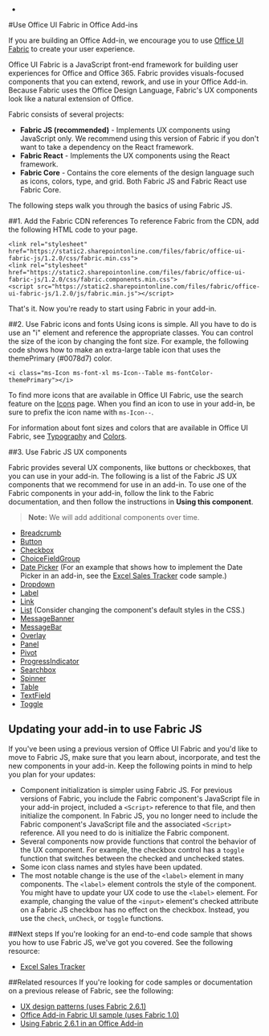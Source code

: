 -
#Use Office UI Fabric in Office Add-ins

If you are building an Office Add-in, we encourage you to use [Office UI Fabric](https://dev.office.com/fabric) to create your user experience. 

Office UI Fabric is a JavaScript front-end framework for building user experiences for Office and Office 365. Fabric provides visuals-focused components that you can extend, rework, and use in your Office Add-in. Because Fabric uses the Office Design Language, Fabric's UX components look like a natural extension of Office.

Fabric consists of several projects:

- **Fabric JS (recommended)** - Implements UX components using JavaScript only. We recommend using this version of Fabric if you don't want to take a dependency on the React framework.  
- **Fabric React** - Implements the UX components using the React framework.
- **Fabric Core** - Contains the core elements of the design language such as icons, colors, type, and grid. Both Fabric JS and Fabric React use Fabric Core. 

The following steps walk you through the basics of using Fabric JS.  

##1. Add the Fabric CDN references
To reference Fabric from the CDN, add the following HTML code to your page.

    <link rel="stylesheet" href="https://static2.sharepointonline.com/files/fabric/office-ui-fabric-js/1.2.0/css/fabric.min.css">
    <link rel="stylesheet" href="https://static2.sharepointonline.com/files/fabric/office-ui-fabric-js/1.2.0/css/fabric.components.min.css">
    <script src="https://static2.sharepointonline.com/files/fabric/office-ui-fabric-js/1.2.0/js/fabric.min.js"></script>

That's it. Now you're ready to start using Fabric in your add-in. 

##2. Use Fabric icons and fonts
Using icons is simple. All you have to do is use an "i" element and reference the appropriate classes. You can control the size of the icon by changing the font size. For example, the following code shows how to make an extra-large table icon that uses the themePrimary (#0078d7) color. 
   
    <i class="ms-Icon ms-font-xl ms-Icon--Table ms-fontColor-themePrimary"></i>

To find more icons that are available in Office UI Fabric, use the search feature on the [Icons](https://dev.office.com/fabric#/styles/icons) page. When you find an icon to use in your add-in, be sure to prefix the icon name with `ms-Icon--`. 

For information about font sizes and colors that are available in Office UI Fabric, see [Typography](https://dev.office.com/fabric#/styles/typography) and [Colors](https://dev.office.com/fabric#/styles/colors).

##3. Use Fabric JS UX components

Fabric provides several UX components, like buttons or checkboxes, that you can use in your add-in. The following is a list of the Fabric JS UX components that we recommend for use in an add-in. To use one of the Fabric components in your add-in, follow the link to the Fabric documentation, and then follow the instructions in **Using this component**.

> **Note:** We will add additional components over time. 

- [Breadcrumb](https://github.com/OfficeDev/office-ui-fabric-js/blob/master/ghdocs/components/Breadcrumb.md)
- [Button](https://github.com/OfficeDev/office-ui-fabric-js/blob/master/ghdocs/components/Button.md)
- [Checkbox](https://github.com/OfficeDev/office-ui-fabric-js/blob/master/ghdocs/components/CheckBox.md)
- [ChoiceFieldGroup](https://github.com/OfficeDev/office-ui-fabric-js/blob/master/ghdocs/components/ChoiceFieldGroup.md)
- [Date Picker](https://github.com/OfficeDev/office-ui-fabric-js/blob/master/ghdocs/components/DatePicker.md) (For an example that shows how to implement the Date Picker in an add-in, see the [Excel Sales Tracker](https://github.com/OfficeDev/Excel-Add-in-JavaScript-SalesTracker) code sample.)
- [Dropdown](https://github.com/OfficeDev/office-ui-fabric-js/blob/master/ghdocs/components/Dropdown.md)
- [Label](https://github.com/OfficeDev/office-ui-fabric-js/blob/master/ghdocs/components/Label.md)
- [Link](https://github.com/OfficeDev/office-ui-fabric-js/blob/master/ghdocs/components/Link.md)
- [List](https://github.com/OfficeDev/office-ui-fabric-js/blob/master/ghdocs/components/List.md) (Consider changing the component's default styles in the CSS.)
- [MessageBanner](https://github.com/OfficeDev/office-ui-fabric-js/blob/master/ghdocs/components/MessageBanner.md)
- [MessageBar](https://github.com/OfficeDev/office-ui-fabric-js/blob/master/ghdocs/components/MessageBar.md)
- [Overlay](https://github.com/OfficeDev/office-ui-fabric-js/blob/master/ghdocs/components/Overlay.md)
- [Panel](https://github.com/OfficeDev/office-ui-fabric-js/blob/master/ghdocs/components/Panel.md)
- [Pivot](https://github.com/OfficeDev/office-ui-fabric-js/blob/master/ghdocs/components/Pivot.md)
- [ProgressIndicator](https://github.com/OfficeDev/office-ui-fabric-js/blob/master/ghdocs/components/ProgressIndicator.md)
- [Searchbox](https://github.com/OfficeDev/office-ui-fabric-js/blob/master/ghdocs/components/SearchBox.md)
- [Spinner](https://github.com/OfficeDev/office-ui-fabric-js/blob/master/ghdocs/components/Spinner.md)
- [Table](https://github.com/OfficeDev/office-ui-fabric-js/blob/master/ghdocs/components/Table.md)
- [TextField](https://github.com/OfficeDev/office-ui-fabric-js/blob/master/ghdocs/components/TextField.md)
- [Toggle](https://github.com/OfficeDev/office-ui-fabric-js/blob/master/ghdocs/components/Toggle.md)
   
## Updating your add-in to use Fabric JS
If you've been using a previous version of Office UI Fabric and you'd like to move to Fabric JS, make sure that you learn about, incorporate, and test the new components in your add-in. Keep the following points in mind to help you plan for your updates:

- Component initialization is simpler using Fabric JS. For previous versions of Fabric, you include the Fabric component's JavaScript file in your add-in project, included a `<Script>` reference to that file, and then initialize the component. In Fabric JS, you no longer need to include the Fabric component's JavaScript file and the associated `<Script>` reference. All you need to do is initialize the Fabric component.   
- Several components now provide functions that control the behavior of the UX component. For example, the checkbox control has a `toggle` function that switches between the checked and unchecked states. 
- Some icon class names and styles have been updated.
- The most notable change is the use of the `<label>` element in many components. The `<label>` element controls the style of the component. You might have to update your UX code to use the `<label>` element. For example, changing the value of the `<input>` element's checked attribute on a Fabric JS checkbox has no effect on the checkbox. Instead, you  use the `check`, `unCheck`, or `toggle` functions.   

##Next steps
If you're looking for an end-to-end code sample that shows you how to use Fabric JS, we've got you covered. See the following resource:

- [Excel Sales Tracker](https://github.com/OfficeDev/Excel-Add-in-JavaScript-SalesTracker) 

##Related resources
If you're looking for code samples or documentation on a previous release of Fabric, see the following:

- [UX design patterns (uses Fabric 2.6.1)](https://github.com/OfficeDev/Office-Add-in-UX-Design-Patterns-Code) 
- [Office Add-in Fabric UI sample (uses Fabric 1.0)](https://github.com/OfficeDev/Office-Add-in-Fabric-UI-Sample) 
- [Using Fabric 2.6.1 in an Office Add-in](https://dev.office.com/docs/add-ins/design/ui-elements/using-office-ui-fabric)
 

